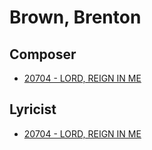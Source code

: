 # Brown, Brenton

## Composer

- [20704 - LORD, REIGN IN ME](/hymns/20704.md)

## Lyricist

- [20704 - LORD, REIGN IN ME](/hymns/20704.md)


